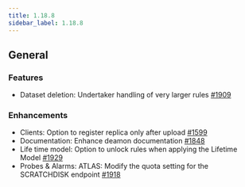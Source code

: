 ```yaml
---
title: 1.18.8
sidebar_label: 1.18.8
---
```


## General

### Features

- Dataset deletion: Undertaker handling of very larger rules [#1909](https://github.com/rucio/rucio/issues/1909)

### Enhancements

- Clients: Option to register replica only after upload [#1599](https://github.com/rucio/rucio/issues/1599)
- Documentation: Enhance deamon documentation [#1848](https://github.com/rucio/rucio/issues/1848)
- Life time model: Option to unlock rules when applying the Lifetime Model [#1929](https://github.com/rucio/rucio/issues/1929)
- Probes & Alarms: ATLAS: Modify the quota setting for the SCRATCHDISK endpoint [#1918](https://github.com/rucio/rucio/issues/1918)
